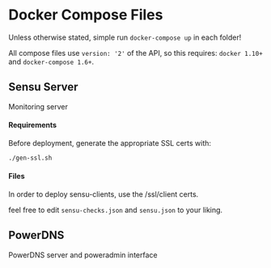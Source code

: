 # Docker Compose Files

Unless otherwise stated, simple run `docker-compose up` in each folder!

All compose files use `version: '2'` of the API, so this requires: `docker 1.10+` and `docker-compose 1.6+`.

## Sensu Server

Monitoring server

#### Requirements

Before deployment, generate the appropriate SSL certs with:
```sh
./gen-ssl.sh
```

#### Files

In order to deploy sensu-clients, use the /ssl/client certs.

feel free to edit `sensu-checks.json` and `sensu.json` to your liking.

## PowerDNS

PowerDNS server and poweradmin interface


